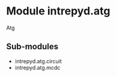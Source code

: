 Module intrepyd.atg
===================
Atg

Sub-modules
-----------
* intrepyd.atg.circuit
* intrepyd.atg.mcdc